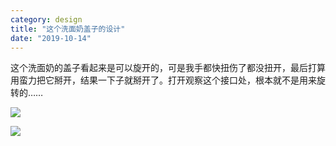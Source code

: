 ```yaml
---
category: design
title: "这个洗面奶盖子的设计"
date: "2019-10-14"
---
```


这个洗面奶的盖子看起来是可以旋开的，可是我手都快扭伤了都没扭开，最后打算用蛮力把它掰开，结果一下子就掰开了。打开观察这个接口处，根本就不是用来旋转的……

![](https://goooooouwa.oss-cn-beijing.aliyuncs.com/img/eg0qwsfu0aah_ix.jpeg)

![](https://goooooouwa.oss-cn-beijing.aliyuncs.com/img/eg0qyduuwaevnow.jpeg)
